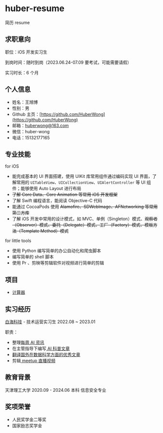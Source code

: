 # huber-resume

简历 resume

## 求职意向

职位：iOS 开发实习生

到岗时间：随时到岗（2023.06.24-07.09 要考试，可能需要请假）

实习时长：6 个月

## 个人信息

- 姓名：王旭博
- 性别：男
- Github 主页：[https://github.com/HuberWong](https://github.com/HuberWong)
- 邮箱：[huberwong@163.com](mailto:huberwong@163.com)
- 微信：huber-wong
- 电话：15132177165

## 专业技能

for iOS

- 能完成基本的 UI 界面搭建，使用 UIKit 库常用组件通过编码实现 UI 界面，了解常用的  `UITableView`、`UICollectionView`、`UIAlertController` 等 UI 组件；能够使用 Auto Layout 进行布局
- ~~了解 Core Data、Core Animation 等常用 iOS 开发框架~~
- 了解 Swift 编程语言，能阅读 Objective-C 代码
- 能通过 CocoaPods 使用 ~~Alamofire、SDWebImage、AFNetworking 等常用第三方库~~
- 了解 iOS 开发中常用的设计模式，如 MVC、单例（Singleton）模式、~~观察者（Observer）模式、委托（Delegate）模式、工厂（Factory）模式、模板方法（Template Method）模式~~

for little tools

- 使用 Python 编写简单的办公自动化和爬虫脚本
- 编写简单的 shell 脚本
- 使用 Pr 、剪映等剪辑软件对视频进行简单的剪辑

## 项目

- [计算器](https://github.com/HuberWong/huber-learnAutolayout)

## 实习经历

[白海科技](https://www.baihai.co/) - 技术运营实习生 2022.08 ~ 2023.01

职责：

- 整理[每周 AI 资讯](https://mp.weixin.qq.com/s/HeTeKCORFeR7q5lJeLhmOA)
- 在主管指导下编写[ AI 科普文章](https://mp.weixin.qq.com/s/lb-06V5IY-x6FrQLwgDF7g)
- [翻译国外在数据科学方面的优秀文章](https://mp.weixin.qq.com/s/M-i3C0JKLeJaKX4dFhR8ng)
- 剪辑[ meetup 直播视频](https://www.bilibili.com/video/BV1fG4y1s7uf/?spm_id_from=333.999.0.0)

## 教育背景

天津理工大学		2020.09 - 2024.06		本科		信息安全专业

## 奖项荣誉

- 人民奖学金二等奖
- 国家励志奖学金

